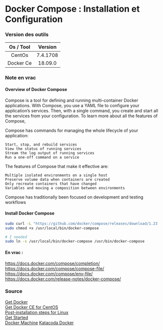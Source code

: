 # Docker Compose : Installation et Configuration

### Version des outils

| Os / Tool |  Version |
| :-------: | :------: |
|   CentOs  | 7.4.1708 |
| Docker Ce |  18.09.0 |

### Note en vrac

#### Overview of Docker Compose

Compose is a tool for defining and running multi-container Docker applications. With Compose, you use a YAML file to configure your application’s services. Then, with a single command, you create and start all the services from your configuration. To learn more about all the features of Compose,

Compose has commands for managing the whole lifecycle of your application:

    Start, stop, and rebuild services
    View the status of running services
    Stream the log output of running services
    Run a one-off command on a service

The features of Compose that make it effective are:

    Multiple isolated environments on a single host
    Preserve volume data when containers are created
    Only recreate containers that have changed
    Variables and moving a composition between environments


Compose has traditionally been focused on development and testing workflows


#### Install Docker Compose
```sh
sudo curl -L "https://github.com/docker/compose/releases/download/1.23.2/docker-compose-$(uname -s)-$(uname -m)" -o /usr/local/bin/docker-compose
sudo chmod +x /usr/local/bin/docker-compose

# I needed
sudo ln -s /usr/local/bin/docker-compose /usr/bin/docker-compose
```

#### En vrac :
https://docs.docker.com/compose/completion/
https://docs.docker.com/compose/compose-file/
https://docs.docker.com/compose/env-file/
https://docs.docker.com/release-notes/docker-compose/


### Source

[Get Docker](https://docs.docker.com/install/)  
[Get Docker CE for CentOS](https://docs.docker.com/install/linux/docker-ce/centos/)  
[Post-installation steps for Linux](https://docs.docker.com/install/linux/linux-postinstall/)  
[Get Started](https://docs.docker.com/get-started/)  
[Docker Machine](https://docs.docker.com/machine/overview/)
[Katacoda Docker](https://www.katacoda.com/courses/docker)
